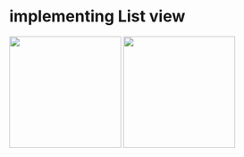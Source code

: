 # implementing List view
<img width="200" src="https://github.com/younes-makhchan/List/assets/74161217/9b75f3a7-98b1-48e1-8140-e61b938dfd0c" />
<img width="200" src="https://github.com/younes-makhchan/List/assets/74161217/ea5b01aa-4447-4dca-a6a8-6a9ef38f5f88"/>


